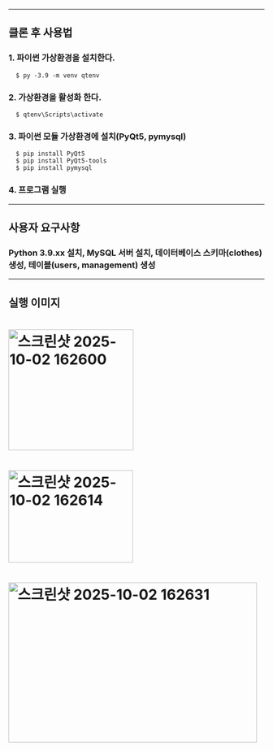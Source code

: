 ------
클론 후 사용법
------

### 1. 파이썬 가상환경을 설치한다.
      $ py -3.9 -m venv qtenv  
### 2. 가상환경을 활성화 한다.
      $ qtenv\Scripts\activate
### 3. 파이썬 모듈 가상환경에 설치(PyQt5, pymysql)
      $ pip install PyQt5
      $ pip install PyQt5-tools
      $ pip install pymysql
### 4. 프로그램 실행




------
사용자 요구사항
------

### Python 3.9.xx 설치, MySQL 서버 설치, 데이터베이스 스키마(clothes) 생성, 테이블(users, management) 생성


------
실행 이미지
------
<h1><img width="246" height="238" alt="스크린샷 2025-10-02 162600" src="https://github.com/user-attachments/assets/88089508-3bee-4202-b9c0-a6ca571e9327" /></h1>

<h1><img width="245" height="182" alt="스크린샷 2025-10-02 162614" src="https://github.com/user-attachments/assets/ccc8a3f9-d61b-4884-82c2-218e1bb74ce4" /></h1>

<h1><img width="489" height="315" alt="스크린샷 2025-10-02 162631" src="https://github.com/user-attachments/assets/ebbdcf25-ca16-44b7-80c9-5e9cb96bd404" /></h1>

